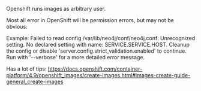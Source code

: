 Openshift runs images as arbitrary user.

Most all error in OpenShift will be permission errors, but may not be obvious:

Example:  Failed to read config /var/lib/neo4j/conf/neo4j.conf: Unrecognized setting. No declared setting with name: SERVICE.SERVICE.HOST. Cleanup the config or disable 'server.config.strict_validation.enabled' to continue.
Run with '--verbose' for a more detailed error message.

Has a lot of tips:
https://docs.openshift.com/container-platform/4.9/openshift_images/create-images.html#images-create-guide-general_create-images